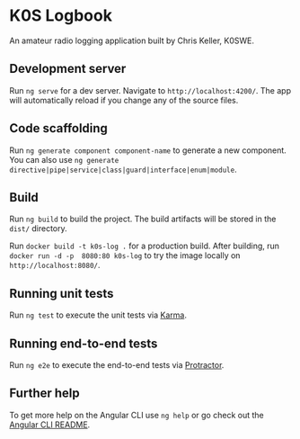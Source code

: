 # K0S Logbook

An amateur radio logging application built by Chris Keller, K0SWE.

## Development server

Run `ng serve` for a dev server. Navigate to `http://localhost:4200/`. The app will automatically
reload if you change any of the source files.

## Code scaffolding

Run `ng generate component component-name` to generate a new component. You can also use
`ng generate directive|pipe|service|class|guard|interface|enum|module`.

## Build

Run `ng build` to build the project. The build artifacts will be stored in the `dist/` directory. 

Run `docker build -t k0s-log .` for a production build. After building, run `docker run -d -p 
8080:80 k0s-log` to try the image locally on `http://localhost:8080/`.

## Running unit tests

Run `ng test` to execute the unit tests via [Karma](https://karma-runner.github.io).

## Running end-to-end tests

Run `ng e2e` to execute the end-to-end tests via [Protractor](http://www.protractortest.org/).

## Further help

To get more help on the Angular CLI use `ng help` or go check out the 
[Angular CLI README](https://github.com/angular/angular-cli/blob/master/README.md).
